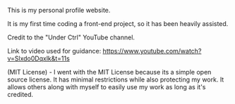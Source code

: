This is my personal profile website.

It is my first time coding a front-end project, so it has been heavily assisted.

Credit to the "Under Ctrl" YouTube channel.

Link to video used for guidance: https://www.youtube.com/watch?v=Slxdo0Dqxlk&t=11s

(MIT License) - I went with the MIT License because its a simple open source license. It has minimal restrictions while also protecting my work. It allows others along with myself to easily use my work as long as it's credited.
